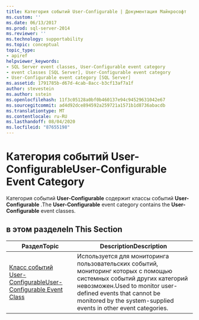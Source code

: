 ```yaml
---
title: Категория событий User-Configurable | Документация Майкрософт
ms.custom: ''
ms.date: 06/13/2017
ms.prod: sql-server-2014
ms.reviewer: ''
ms.technology: supportability
ms.topic: conceptual
topic_type:
- apiref
helpviewer_keywords:
- SQL Server event classes, User-Configurable event category
- event classes [SQL Server], User-Configurable event category
- User-Configurable event category [SQL Server]
ms.assetid: 1791785b-d67d-4cab-8acc-b3cf13af7a1f
author: stevestein
ms.author: sstein
ms.openlocfilehash: 11f3c05128a0bf0b460137e94c94529631042e67
ms.sourcegitcommit: ad4d92dce894592a259721a1571b1d8736abacdb
ms.translationtype: MT
ms.contentlocale: ru-RU
ms.lasthandoff: 08/04/2020
ms.locfileid: "87655198"
---
```

# <a name="user-configurable-event-category"></a><span data-ttu-id="f20db-102">Категория событий User-Configurable</span><span class="sxs-lookup"><span data-stu-id="f20db-102">User-Configurable Event Category</span></span>
  <span data-ttu-id="f20db-103">Категория событий **User-Configurable** содержит классы событий **User-Configurable** .</span><span class="sxs-lookup"><span data-stu-id="f20db-103">The **User-Configurable** event category contains the **User-Configurable** event classes.</span></span>  
  
## <a name="in-this-section"></a><span data-ttu-id="f20db-104">в этом разделе</span><span class="sxs-lookup"><span data-stu-id="f20db-104">In This Section</span></span>  
  
|<span data-ttu-id="f20db-105">Раздел</span><span class="sxs-lookup"><span data-stu-id="f20db-105">Topic</span></span>|<span data-ttu-id="f20db-106">Description</span><span class="sxs-lookup"><span data-stu-id="f20db-106">Description</span></span>|  
|-----------|-----------------|  
|[<span data-ttu-id="f20db-107">Класс событий User-Configurable</span><span class="sxs-lookup"><span data-stu-id="f20db-107">User-Configurable Event Class</span></span>](user-configurable-event-class.md)|<span data-ttu-id="f20db-108">Используется для мониторинга пользовательских событий, мониторинг которых с помощью системных событий других категорий невозможен.</span><span class="sxs-lookup"><span data-stu-id="f20db-108">Used to monitor user-defined events that cannot be monitored by the system-supplied events in other event categories.</span></span>|  
  
  
